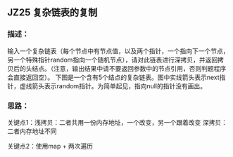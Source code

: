 ## JZ25 复杂链表的复制
### 描述：
输入一个复杂链表（每个节点中有节点值，以及两个指针，一个指向下一个节点，另一个特殊指针random指向一个随机节点），请对此链表进行深拷贝，并返回拷贝后的头结点。（注意，输出结果中请不要返回参数中的节点引用，否则判题程序会直接返回空）。 下图是一个含有5个结点的复杂链表。图中实线箭头表示next指针，虚线箭头表示random指针。为简单起见，指向null的指针没有画出。

### 思路：
关键点1：浅拷贝：二者共用一份内存地址，一个改变，另一个跟着改变
        深拷贝：二者内存地址不同

关键点2：使用map + 两次遍历